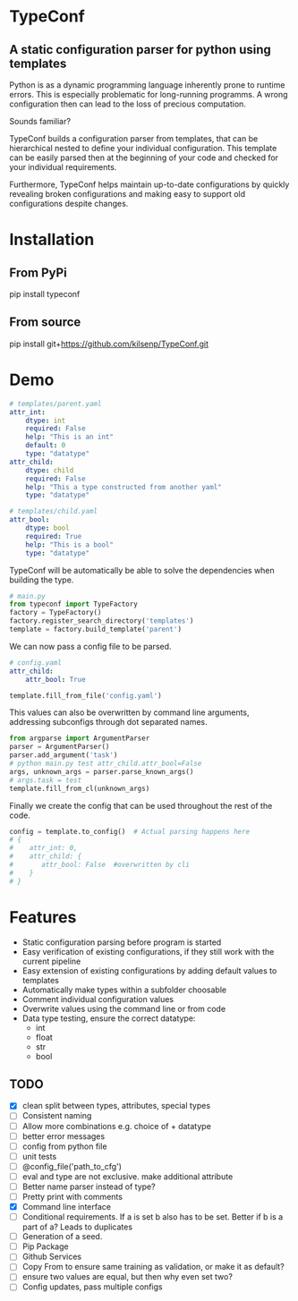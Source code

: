 # TypeConf

## A static configuration parser for python using templates

Python is as a dynamic programming language inherently prone to runtime errors. This  is especially problematic for long-running programms. A wrong configuration then can lead to the loss of precious computation.

Sounds familiar?

TypeConf builds a configuration parser from templates, that can be hierarchical nested to define your individual configuration. This template can be easily parsed then at the beginning of your code and checked for your individual requirements.

Furthermore, TypeConf helps maintain up-to-date configurations by quickly revealing broken configurations and making easy to support old configurations despite changes.

# Installation 
## From PyPi
pip install typeconf
## From source
pip install git+https://github.com/kilsenp/TypeConf.git

# Demo

```yaml
# templates/parent.yaml
attr_int:
    dtype: int
    required: False
    help: "This is an int"
    default: 0
    type: "datatype"
attr_child:
    dtype: child
    required: False
    help: "This a type constructed from another yaml"
    type: "datatype"        
```



```yaml
# templates/child.yaml
attr_bool:
    dtype: bool
    required: True
    help: "This is a bool"
    type: "datatype"
```



TypeConf will be automatically be able to solve the dependencies when building the type.

```python
# main.py
from typeconf import TypeFactory
factory = TypeFactory()
factory.register_search_directory('templates')
template = factory.build_template('parent')

```

We can now pass a config file to be parsed.

```yaml
# config.yaml
attr_child:
    attr_bool: True
```

```python
template.fill_from_file('config.yaml')
```

This values can also be overwritten by command line arguments, addressing subconfigs through dot separated names.

```python
from argparse import ArgumentParser
parser = ArgumentParser()
parser.add_argument('task')
# python main.py test attr_child.attr_bool=False
args, unknown_args = parser.parse_known_args()
# args.task = test
template.fill_from_cl(unknown_args)
```

Finally we create the config that can be used throughout the rest of the code.

```python
config = template.to_config()  # Actual parsing happens here
# {
#    attr_int: 0,
#    attr_child: {
#       attr_bool: False  #overwritten by cli
#    }
# }
```

# Features

- Static configuration parsing before program is started
- Easy verification of existing configurations, if they still work with the current pipeline
- Easy extension of existing configurations by adding default values to templates
- Automatically make types within a subfolder choosable
- Comment individual configuration values
- Overwrite values using the command line or from code
- Data type testing, ensure the correct datatype:
  - int
  - float
  - str
  - bool

## TODO

- [x] clean split between types, attributes, special types
- [ ] Consistent naming
- [ ] Allow more combinations e.g. choice of + datatype
- [ ] better error messages
- [ ] config from python file
- [ ] unit tests
- [ ] @config_file('path_to_cfg')
- [ ] eval and type are not exclusive. make additional attribute
- [ ] Better name parser instead of type?
- [ ] Pretty print with comments
- [x] Command line interface
- [ ] Conditional requirements. If a is set b also has to be set. Better if b is a part of a? Leads to duplicates
- [ ] Generation of a seed.
- [ ] Pip Package
- [ ] Github Services
- [ ] Copy From to ensure same training as validation, or make it as default?
- [ ] ensure two values are equal, but then why even set two?
- [ ] Config updates, pass multiple configs
